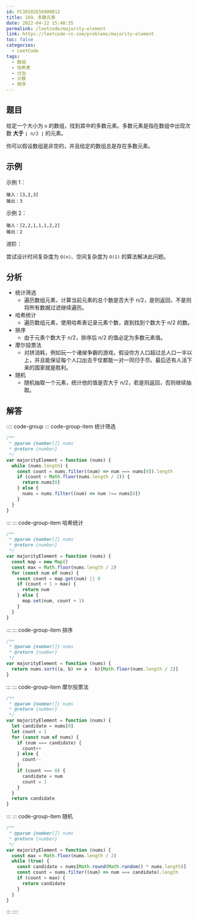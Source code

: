 ```yaml
---
id: FC38102E56000B12
title: 169、多数元素
date: 2022-04-22 15:40:35
permalink: /leetcode/majority-element
link: https://leetcode-cn.com/problems/majority-element
toc: false
categories:
  - LeetCode
tags:
  - 数组
  - 哈希表
  - 分治
  - 计数
  - 排序
---
```


<Level type='easy'/>

## 题目

给定一个大小为 `n` 的数组，找到其中的多数元素。多数元素是指在数组中出现次数 **大于** `⌊ n/2 ⌋` 的元素。

你可以假设数组是非空的，并且给定的数组总是存在多数元素。

## 示例

示例 1：

```text
输入：[3,2,3]
输出：3
```

示例 2：

```text
输入：[2,2,1,1,1,2,2]
输出：2
```

进阶：

尝试设计时间复杂度为 `O(n)`、空间复杂度为 `O(1)` 的算法解决此问题。

## 分析

- 统计筛选
  - 遍历数组元素，计算当前元素的总个数是否大于 n/2，是则返回，不是则将所有数据过滤继续遍历。
- 哈希统计
  - 遍历数组元素，使用哈希表记录元素个数，直到找到个数大于 n/2 的数。
- 排序
  - 由于元素个数大于 n/2，排序后 n/2 的值必定为多数元素值。
- 摩尔投票法
  - 对拼消耗，例如玩一个诸侯争霸的游戏，假设你方人口超过总人口一半以上，并且能保证每个人口出去干仗都能一对一同归于尽。最后还有人活下来的国家就是胜利。
- 随机
  - 随机抽取一个元素，统计他的值是否大于 n/2，若是则返回，否则继续抽取。

## 解答

:::: code-group
::: code-group-item 统计筛选

```javascript
/**
 * @param {number[]} nums
 * @return {number}
 */
var majorityElement = function (nums) {
  while (nums.length) {
    const count = nums.filter((num) => num === nums[0]).length
    if (count > Math.floor(nums.length / 2)) {
      return nums[0]
    } else {
      nums = nums.filter((num) => num !== nums[0])
    }
  }
}
```

:::
::: code-group-item 哈希统计

```javascript
/**
 * @param {number[]} nums
 * @return {number}
 */
var majorityElement = function (nums) {
  const map = new Map()
  const max = Math.floor(nums.length / 2)
  for (const num of nums) {
    const count = map.get(num) || 0
    if (count + 1 > max) {
      return num
    } else {
      map.set(num, count + 1)
    }
  }
}
```

:::
::: code-group-item 排序

```javascript
/**
 * @param {number[]} nums
 * @return {number}
 */
var majorityElement = function (nums) {
  return nums.sort((a, b) => a - b)[Math.floor(nums.length / 2)]
}
```

:::
::: code-group-item 摩尔投票法

```javascript
/**
 * @param {number[]} nums
 * @return {number}
 */
var majorityElement = function (nums) {
  let candidate = nums[0]
  let count = 1
  for (const num of nums) {
    if (num === candidate) {
      count++
    } else {
      count--
    }
    if (count === 0) {
      candidate = num
      count = 1
    }
  }
  return candidate
}
```

:::
::: code-group-item 随机

```javascript
/**
 * @param {number[]} nums
 * @return {number}
 */
var majorityElement = function (nums) {
  const max = Math.floor(nums.length / 2)
  while (true) {
    const candidate = nums[Math.round(Math.random() * nums.length)]
    const count = nums.filter((num) => num === candidate).length
    if (count > max) {
      return candidate
    }
  }
}
```

:::
::::
